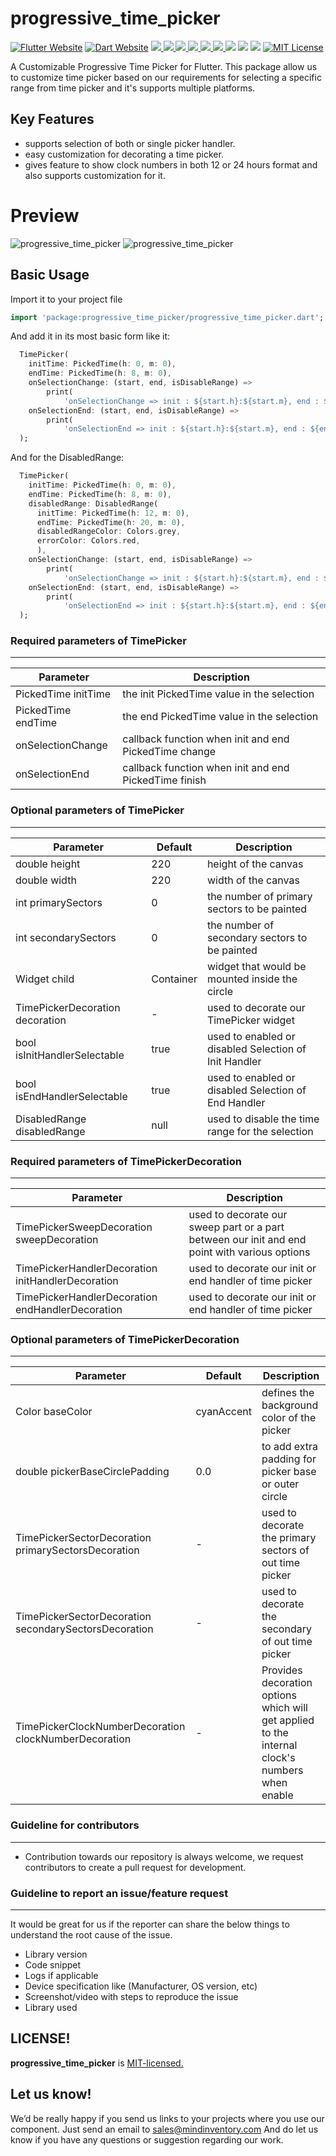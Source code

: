 # progressive_time_picker

<a href="https://flutter.dev/"><img src="https://img.shields.io/badge/flutter-website-deepskyblue.svg" alt="Flutter Website"></a>
<a href="https://dart.dev"><img src="https://img.shields.io/badge/dart-website-deepskyblue.svg" alt="Dart Website"></a>
<a href="https://developer.android.com" style="pointer-events: stroke;" target="_blank">
<img src="https://img.shields.io/badge/platform-Android-deepskyblue">
</a>
<a href="https://developer.apple.com/ios/" style="pointer-events: stroke;" target="_blank">
<img src="https://img.shields.io/badge/platform-iOS-deepskyblue">
</a>
<a href="" style="pointer-events: stroke;" target="_blank">
<img src="https://img.shields.io/badge/platform-Web-deepskyblue">
</a>
<a href="" style="pointer-events: stroke;" target="_blank">
<img src="https://img.shields.io/badge/platform-Mac-deepskyblue">
</a>
<a href="" style="pointer-events: stroke;" target="_blank">
<img src="https://img.shields.io/badge/platform-Linux-deepskyblue">
</a>
<a href="" style="pointer-events: stroke;" target="_blank">
<img src="https://img.shields.io/badge/platform-Windows-deepskyblue">
</a>
<a href="https://www.codacy.com/gh/mohit-chauhan-mi/progressive_time_picker/dashboard?utm_source=github.com&amp;utm_medium=referral&amp;utm_content=mohit-chauhan-mi/progressive_time_picker&amp;utm_campaign=Badge_Grade"><img src="https://app.codacy.com/project/badge/Grade/dc683c9cc61b499fa7cdbf54e4d9ff35"/></a>
<a href="https://github.com/Mindinventory/progressive_time_picker/blob/main/LICENSE" style="pointer-events: stroke;" target="_blank">
<img src="https://img.shields.io/github/license/Mindinventory/progressive_time_picker"></a>
<a href="https://pub.dev/packages/progressive_time_picker"><img src="https://img.shields.io/pub/v/progressive_time_picker?color=as&label=progressive_time_picker&logo=as1&logoColor=blue&style=social"></a>
<a href="https://github.com/Mindinventory/progressive_time_picker"><img src="https://img.shields.io/github/stars/Mindinventory/progressive_time_picker?style=social" alt="MIT License"></a>

A Customizable Progressive Time Picker for Flutter. This package allow us to customize time picker
based on our requirements for selecting a specific range from time picker and it's supports multiple
platforms.

## Key Features

* supports selection of both or single picker handler.
* easy customization for decorating a time picker.
* gives feature to show clock numbers in both 12 or 24 hours format and also supports customization
  for it.

# Preview

![progressive_time_picker](https://github.com/Mindinventory/progressive_time_picker/blob/main/assets/timepicker.gif)
![progressive_time_picker](https://github.com/Mindinventory/progressive_time_picker/blob/main/assets/timepicker_range.gif)

## Basic Usage

Import it to your project file

```dart
import 'package:progressive_time_picker/progressive_time_picker.dart';
```

And add it in its most basic form like it:

```dart
  TimePicker(
    initTime: PickedTime(h: 0, m: 0),
    endTime: PickedTime(h: 8, m: 0),
    onSelectionChange: (start, end, isDisableRange) =>
        print(
            'onSelectionChange => init : ${start.h}:${start.m}, end : ${end.h}:${end.m}, isDisableRangeRange: $isDisableRange'),
    onSelectionEnd: (start, end, isDisableRange) =>
        print(
            'onSelectionEnd => init : ${start.h}:${start.m}, end : ${end.h}:${end.m},, isDisableRangeRange: $isDisableRange'),
  );
```

And for the DisabledRange:

```dart
  TimePicker(
    initTime: PickedTime(h: 0, m: 0),
    endTime: PickedTime(h: 8, m: 0),
    disabledRange: DisabledRange(
      initTime: PickedTime(h: 12, m: 0),
      endTime: PickedTime(h: 20, m: 0),
      disabledRangeColor: Colors.grey,
      errorColor: Colors.red,
      ),
    onSelectionChange: (start, end, isDisableRange) =>
        print(
            'onSelectionChange => init : ${start.h}:${start.m}, end : ${end.h}:${end.m}, isDisableRangeRange: $isDisableRange'),
    onSelectionEnd: (start, end, isDisableRange) =>
        print(
            'onSelectionEnd => init : ${start.h}:${start.m}, end : ${end.h}:${end.m},, isDisableRangeRange: $isDisableRange'),
  );
```

### Required parameters of TimePicker
------------

| Parameter           | Description                                           |
|---------------------|-------------------------------------------------------|
| PickedTime initTime | the init PickedTime value in the selection            |
| PickedTime endTime  | the end PickedTime value in the selection             |
| onSelectionChange   | callback function when init and end PickedTime change |
| onSelectionEnd      | callback function when init and end PickedTime finish |

### Optional parameters of TimePicker
------------

| Parameter                       | Default   | Description                                           |
|---------------------------------|-----------|-------------------------------------------------------|
| double height                   | 220       | height of the canvas                                  |
| double width                    | 220       | width of the canvas                                   |
| int primarySectors              | 0         | the number of primary sectors to be painted           |
| int secondarySectors            | 0         | the number of secondary sectors to be painted         |
| Widget child                    | Container | widget that would be mounted inside the circle        |
| TimePickerDecoration decoration | -         | used to decorate our TimePicker widget                |
| bool isInitHandlerSelectable    | true      | used to enabled or disabled Selection of Init Handler |
| bool isEndHandlerSelectable     | true      | used to enabled or disabled Selection of End Handler  |
| DisabledRange disabledRange     | null      | used to disable the time range for the selection      |

### Required parameters of TimePickerDecoration
------------

| Parameter                                         | Description                                                                                   |
|---------------------------------------------------|-----------------------------------------------------------------------------------------------|
| TimePickerSweepDecoration sweepDecoration         | used to decorate our sweep part or a part between our init and end point with various options |
| TimePickerHandlerDecoration initHandlerDecoration | used to decorate our init or end handler of time picker                                       |
| TimePickerHandlerDecoration endHandlerDecoration  | used to decorate our init or end handler of time picker                                       |

### Optional parameters of TimePickerDecoration
------------

| Parameter                                             | Default    | Description                                                                                    |
|-------------------------------------------------------|------------|------------------------------------------------------------------------------------------------|
| Color baseColor                                       | cyanAccent | defines the background color of the picker                                                     |
| double pickerBaseCirclePadding                        | 0.0        | to add extra padding for picker base or outer circle                                           |
| TimePickerSectorDecoration primarySectorsDecoration   | -          | used to decorate the primary sectors of out time picker                                        |
| TimePickerSectorDecoration secondarySectorsDecoration | -          | used to decorate the secondary of out time picker                                              |
| TimePickerClockNumberDecoration clockNumberDecoration | -          | Provides decoration options which will get applied to the internal clock's numbers when enable |

### Guideline for contributors
------------

* Contribution towards our repository is always welcome, we request contributors to create a pull
  request for development.

### Guideline to report an issue/feature request
------------
It would be great for us if the reporter can share the below things to understand the root cause of
the issue.

* Library version
* Code snippet
* Logs if applicable
* Device specification like (Manufacturer, OS version, etc)
* Screenshot/video with steps to reproduce the issue
* Library used

LICENSE!
------------
**progressive_time_picker**
is [MIT-licensed.](https://github.com/Mindinventory/progressive_time_picker/blob/main/LICENSE)

Let us know!
------------
We’d be really happy if you send us links to your projects where you use our component. Just send an
email to sales@mindinventory.com And do let us know if you have any questions or suggestion
regarding our work.
